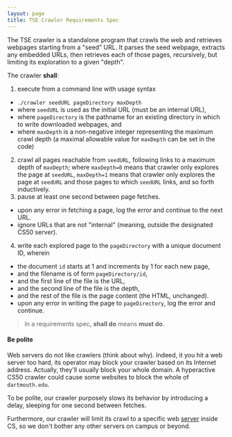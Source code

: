 ```yaml
---
layout: page
title: TSE Crawler Requirements Spec
---
```


The TSE crawler is a standalone program that crawls the web and retrieves webpages starting from a "seed" URL.
It parses the seed webpage, extracts any embedded URLs, then retrieves each of those pages, recursively, but limiting its exploration to a given "depth".

The crawler **shall**:

 1. execute from a command line with usage syntax
   * `./crawler seedURL pageDirectory maxDepth`
   * where `seedURL` is used as the initial URL (must be an internal URL),
   * where `pageDirectory` is the pathname for an existing directory in which to write downloaded webpages, and
   * where `maxDepth` is a non-negative integer representing the maximum crawl depth (a maximal allowable value for `maxDepth` can be set in the code)
 2. crawl all pages reachable from `seedURL`, following  links to a maximum depth of `maxDepth`; where `maxDepth=0` means that crawler only explores the page at `seedURL`, `maxDepth=1` means that crawler only explores the page at `seedURL` and those pages to which `seedURL` links, and so forth inductively.
 3. pause at least one second between page fetches.
   * upon any error in fetching a page, log the error and continue to the next URL. 
   * ignore URLs that are not "internal" (meaning, outside the designated CS50 server).
 4. write each explored page to the `pageDirectory` with a unique document ID, wherein
   * the document `id` starts at 1 and increments by 1 for each new page,
   * and the filename is of form `pageDirectory/id`,
   * and the first line of the file is the URL,
   * and the second line of the file is the depth,
   * and the rest of the file is the page content (the HTML, unchanged).
   * upon any error in writing the page to `pageDirectory`, log the error and continue.   

> In a requirements spec, **shall do** means **must do**.

#### Be polite

Web servers do not like crawlers (think about why).
Indeed, it you hit a web server too hard, its operator may block your crawler based on its Internet address.
Actually, they'll usually block your whole domain.
A hyperactive CS50 crawler could cause some websites to block the whole of `dartmouth.edu`.

To be polite, our crawler purposely slows its behavior by introducing a delay, sleeping for one second between fetches.

Furthermore, our crawler will limit its crawl to a specific web [server](http://old-www.cs.dartmouth.edu/~cs50) inside CS, so we don't bother any other servers on campus or beyond.
